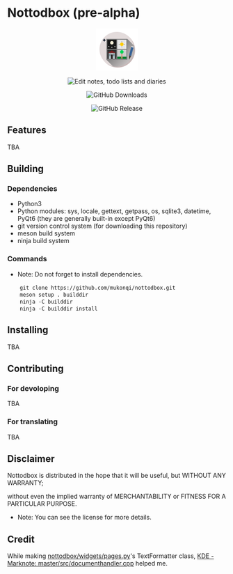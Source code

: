 # Nottodbox (pre-alpha)

<p align="center"><img src="./data/io.github.mukonqi.nottodbox.svg" alt="Nottodbox Icon"></img></a></p>
<p align="center"><img src="https://img.shields.io/badge/Edit notes, todo lists and diaries-376296" alt="Edit notes, todo lists and diaries"></img></p>
<p align="center"><img src="https://img.shields.io/github/downloads/mukonqi/nottodbox/total?label=Downloads" alt="GitHub Downloads"></img></p>
<p align="center"><img src="https://img.shields.io/github/v/release/mukonqi/nottodbox?label=Latest Release" alt="GitHub Release"></p>


## Features
TBA


## Building
### Dependencies
- Python3
- Python modules: sys, locale, gettext, getpass, os, sqlite3, datetime, PyQt6 (they are generally built-in except PyQt6)
- git version control system (for downloading this repository)
- meson build system
- ninja build system

### Commands
- Note: Do not forget to install dependencies.
```
    git clone https://github.com/mukonqi/nottodbox.git
    meson setup . builddir
    ninja -C builddir
    ninja -C builddir install
```


## Installing
TBA


## Contributing
### For devoloping
TBA

### For translating
TBA


## Disclaimer
Nottodbox is distributed in the hope that it will be useful, but WITHOUT ANY WARRANTY; 

without even the implied warranty of MERCHANTABILITY or FITNESS FOR A PARTICULAR PURPOSE.

- Note: You can see the license for more details.

## Credit
While making [nottodbox/widgets/pages.py](./nottodbox/widgets/pages.py)'s TextFormatter class, [KDE - Marknote: master/src/documenthandler.cpp](https://invent.kde.org/office/marknote/-/blob/master/src/documenthandler.cpp) helped me.